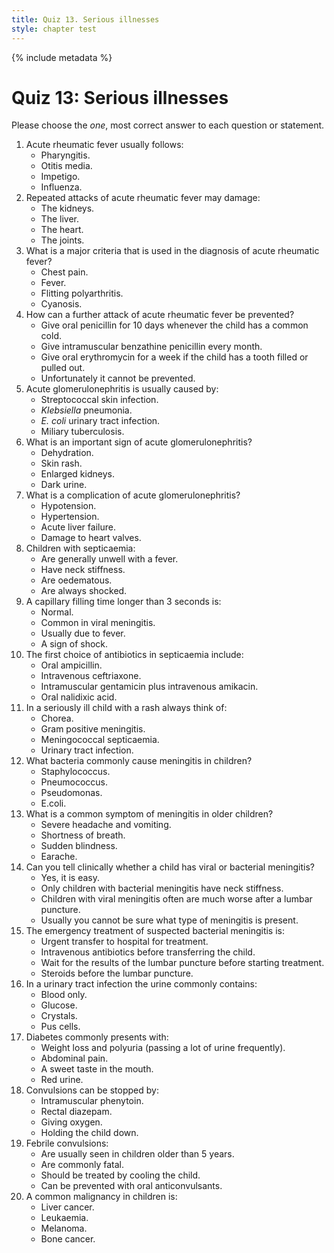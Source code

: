 ```yaml
---
title: Quiz 13. Serious illnesses
style: chapter test
---
```


{% include metadata %}

# Quiz 13: Serious illnesses

Please choose the *one*, most correct answer to each question or statement.

1.	Acute rheumatic fever usually follows:
	+	Pharyngitis.
	-	Otitis media.
	-	Impetigo.
	-	Influenza.
2.	Repeated attacks of acute rheumatic fever may damage:
	-	The kidneys.
	-	The liver.
	+	The heart.
	-	The joints.
3.	What is a major criteria that is used in the diagnosis of acute rheumatic fever?
	-	Chest pain.
	-	Fever.
	+	Flitting polyarthritis.
	-	Cyanosis.
4.	How can a further attack of acute rheumatic fever be prevented?
	-	Give oral penicillin for 10 days whenever the child has a common cold.
	+	Give intramuscular benzathine penicillin every month.
	-	Give oral erythromycin for a week if the child has a tooth filled or pulled out.
	-	Unfortunately it cannot be prevented.
5.	Acute glomerulonephritis is usually caused by:
	+	Streptococcal skin infection.
	-	*Klebsiella* pneumonia.
	-	*E. coli* urinary tract infection.
	-	Miliary tuberculosis.
6.	What is an important sign of acute glomerulonephritis?
	-	Dehydration.
	-	Skin rash.
	-	Enlarged kidneys.
	+	Dark urine.
7.	What is a complication of acute glomerulonephritis?
	-	Hypotension.
	+	Hypertension.
	-	Acute liver failure.
	-	Damage to heart valves.
8.	Children with septicaemia:
	+	Are generally unwell with a fever.
	-	Have neck stiffness.
	-	Are oedematous.
	-	Are always shocked.
9.	A capillary filling time longer than 3 seconds is:
	-	Normal.
	-	Common in viral meningitis.
	-	Usually due to fever.
	+	A sign of shock.
10.	The first choice of antibiotics in septicaemia include:
	-	Oral ampicillin.
	+	Intravenous ceftriaxone.
	-	Intramuscular gentamicin plus intravenous amikacin.
	-	Oral nalidixic acid.
11.	In a seriously ill child with a rash always think of:
	-	Chorea.
	-	Gram positive meningitis.
	+	Meningococcal septicaemia.
	-	Urinary tract infection.
12.	What bacteria commonly cause meningitis in children?
	-	Staphylococcus.
	+	Pneumococcus.
	-	Pseudomonas.
	-	E.coli.
13.	What is a common symptom of meningitis in older children?
	+	Severe headache and vomiting.
	-	Shortness of breath.
	-	Sudden blindness.
	-	Earache.
14.	Can you tell clinically whether a child has viral or bacterial meningitis?
	-	Yes, it is easy.
	-	Only children with bacterial meningitis have neck stiffness.
	-	Children with viral meningitis often are much worse after a lumbar puncture.
	+	Usually you cannot be sure what type of meningitis is present.
15.	The emergency treatment of suspected bacterial meningitis is:
	-	Urgent transfer to hospital for treatment.
	+	Intravenous antibiotics before transferring the child.
	-	Wait for the results of the lumbar puncture before starting treatment.
	-	Steroids before the lumbar puncture.
16.	In a urinary tract infection the urine commonly contains:
	-	Blood only.
	-	Glucose.
	-	Crystals.
	+	Pus cells.
17.	Diabetes commonly presents with:
	+	Weight loss and polyuria (passing a lot of urine frequently).
	-	Abdominal pain.
	-	A sweet taste in the mouth.
	-	Red urine.
18.	Convulsions can be stopped by:
	-	Intramuscular phenytoin.
	+	Rectal diazepam.
	-	Giving oxygen.
	-	Holding the child down.
19.	Febrile convulsions:
	-	Are usually seen in children older than 5 years.
	-	Are commonly fatal.
	+	Should be treated by cooling the child.
	-	Can be prevented with oral anticonvulsants.
20.	A common malignancy in children is:
	-	Liver cancer.
	+	Leukaemia.
	-	Melanoma.
	-	Bone cancer.
